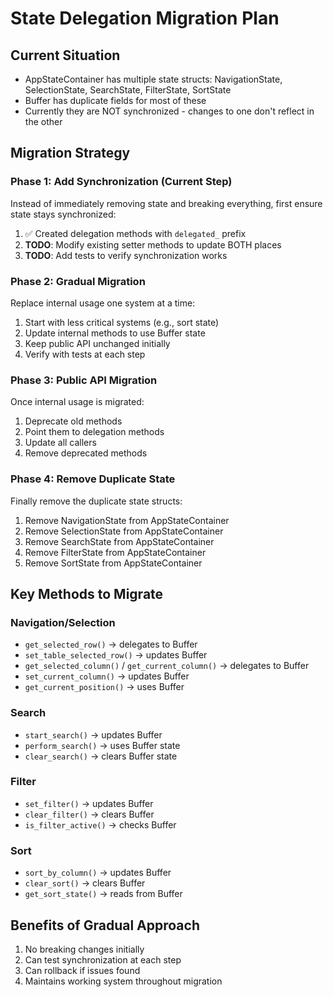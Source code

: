 # State Delegation Migration Plan

## Current Situation
- AppStateContainer has multiple state structs: NavigationState, SelectionState, SearchState, FilterState, SortState
- Buffer has duplicate fields for most of these
- Currently they are NOT synchronized - changes to one don't reflect in the other

## Migration Strategy

### Phase 1: Add Synchronization (Current Step)
Instead of immediately removing state and breaking everything, first ensure state stays synchronized:

1. ✅ Created delegation methods with `delegated_` prefix
2. **TODO**: Modify existing setter methods to update BOTH places
3. **TODO**: Add tests to verify synchronization works

### Phase 2: Gradual Migration
Replace internal usage one system at a time:

1. Start with less critical systems (e.g., sort state)
2. Update internal methods to use Buffer state
3. Keep public API unchanged initially
4. Verify with tests at each step

### Phase 3: Public API Migration
Once internal usage is migrated:

1. Deprecate old methods
2. Point them to delegation methods
3. Update all callers
4. Remove deprecated methods

### Phase 4: Remove Duplicate State
Finally remove the duplicate state structs:

1. Remove NavigationState from AppStateContainer
2. Remove SelectionState from AppStateContainer
3. Remove SearchState from AppStateContainer
4. Remove FilterState from AppStateContainer
5. Remove SortState from AppStateContainer

## Key Methods to Migrate

### Navigation/Selection
- `get_selected_row()` -> delegates to Buffer
- `set_table_selected_row()` -> updates Buffer
- `get_selected_column()` / `get_current_column()` -> delegates to Buffer
- `set_current_column()` -> updates Buffer
- `get_current_position()` -> uses Buffer

### Search
- `start_search()` -> updates Buffer
- `perform_search()` -> uses Buffer state
- `clear_search()` -> clears Buffer state

### Filter
- `set_filter()` -> updates Buffer
- `clear_filter()` -> clears Buffer
- `is_filter_active()` -> checks Buffer

### Sort
- `sort_by_column()` -> updates Buffer
- `clear_sort()` -> clears Buffer
- `get_sort_state()` -> reads from Buffer

## Benefits of Gradual Approach
1. No breaking changes initially
2. Can test synchronization at each step
3. Can rollback if issues found
4. Maintains working system throughout migration